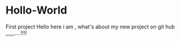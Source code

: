 # Hollo-World
First project
Hello here i am , what's about my new project on git hub ,,,,,,....!!!!
